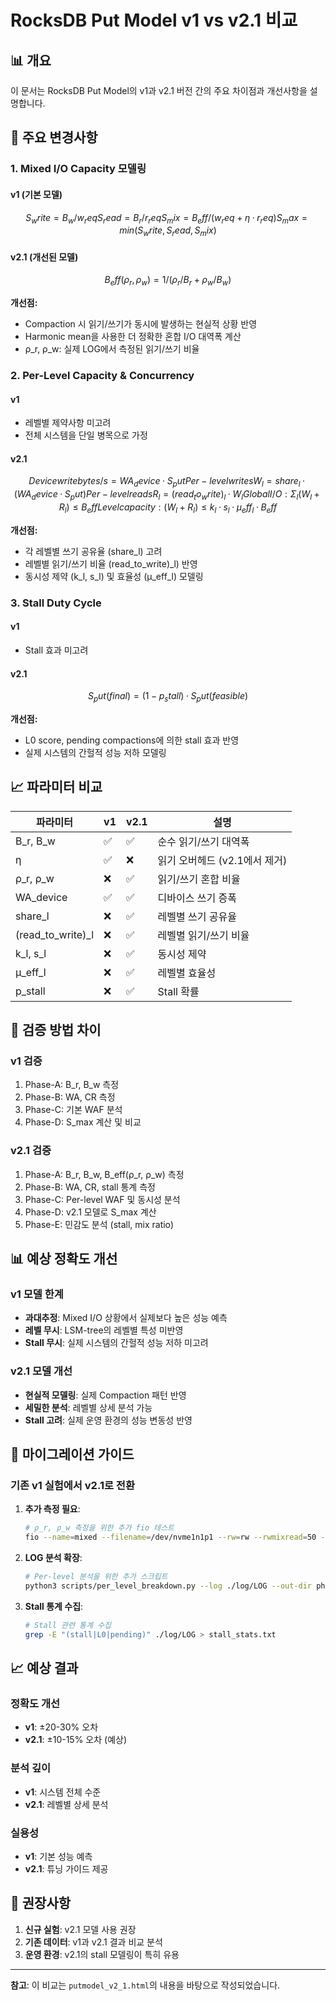 # RocksDB Put Model v1 vs v2.1 비교

## 📊 개요

이 문서는 RocksDB Put Model의 v1과 v2.1 버전 간의 주요 차이점과 개선사항을 설명합니다.

## 🔄 주요 변경사항

### 1. Mixed I/O Capacity 모델링

#### v1 (기본 모델)
```math
S_write = B_w / w_req
S_read  = B_r / r_req
S_mix   = B_eff / (w_req + η · r_req)
S_max = min(S_write, S_read, S_mix)
```

#### v2.1 (개선된 모델)
```math
B_eff(ρ_r, ρ_w) = 1 / (ρ_r / B_r + ρ_w / B_w)
```

**개선점:**
- Compaction 시 읽기/쓰기가 동시에 발생하는 현실적 상황 반영
- Harmonic mean을 사용한 더 정확한 혼합 I/O 대역폭 계산
- ρ_r, ρ_w: 실제 LOG에서 측정된 읽기/쓰기 비율

### 2. Per-Level Capacity & Concurrency

#### v1
- 레벨별 제약사항 미고려
- 전체 시스템을 단일 병목으로 가정

#### v2.1
```math
Device write bytes/s = WA_device · S_put
Per-level writes W_l = share_l · (WA_device · S_put)
Per-level reads R_l = (read_to_write)_l · W_l

Global I/O: Σ_l (W_l + R_l) ≤ B_eff
Level capacity: (W_l + R_l) ≤ k_l · s_l · μ_eff_l · B_eff
```

**개선점:**
- 각 레벨별 쓰기 공유율 (share_l) 고려
- 레벨별 읽기/쓰기 비율 (read_to_write)_l) 반영
- 동시성 제약 (k_l, s_l) 및 효율성 (μ_eff_l) 모델링

### 3. Stall Duty Cycle

#### v1
- Stall 효과 미고려

#### v2.1
```math
S_put(final) = (1 - p_stall) · S_put(feasible)
```

**개선점:**
- L0 score, pending compactions에 의한 stall 효과 반영
- 실제 시스템의 간헐적 성능 저하 모델링

## 📈 파라미터 비교

| 파라미터 | v1 | v2.1 | 설명 |
|----------|----|----|------|
| B_r, B_w | ✅ | ✅ | 순수 읽기/쓰기 대역폭 |
| η | ✅ | ❌ | 읽기 오버헤드 (v2.1에서 제거) |
| ρ_r, ρ_w | ❌ | ✅ | 읽기/쓰기 혼합 비율 |
| WA_device | ✅ | ✅ | 디바이스 쓰기 증폭 |
| share_l | ❌ | ✅ | 레벨별 쓰기 공유율 |
| (read_to_write)_l | ❌ | ✅ | 레벨별 읽기/쓰기 비율 |
| k_l, s_l | ❌ | ✅ | 동시성 제약 |
| μ_eff_l | ❌ | ✅ | 레벨별 효율성 |
| p_stall | ❌ | ✅ | Stall 확률 |

## 🎯 검증 방법 차이

### v1 검증
1. Phase-A: B_r, B_w 측정
2. Phase-B: WA, CR 측정
3. Phase-C: 기본 WAF 분석
4. Phase-D: S_max 계산 및 비교

### v2.1 검증
1. Phase-A: B_r, B_w, B_eff(ρ_r, ρ_w) 측정
2. Phase-B: WA, CR, stall 통계 측정
3. Phase-C: Per-level WAF 및 동시성 분석
4. Phase-D: v2.1 모델로 S_max 계산
5. Phase-E: 민감도 분석 (stall, mix ratio)

## 📊 예상 정확도 개선

### v1 모델 한계
- **과대추정**: Mixed I/O 상황에서 실제보다 높은 성능 예측
- **레벨 무시**: LSM-tree의 레벨별 특성 미반영
- **Stall 무시**: 실제 시스템의 간헐적 성능 저하 미고려

### v2.1 모델 개선
- **현실적 모델링**: 실제 Compaction 패턴 반영
- **세밀한 분석**: 레벨별 상세 분석 가능
- **Stall 고려**: 실제 운영 환경의 성능 변동성 반영

## 🔧 마이그레이션 가이드

### 기존 v1 실험에서 v2.1로 전환

1. **추가 측정 필요**:
   ```bash
   # ρ_r, ρ_w 측정을 위한 추가 fio 테스트
   fio --name=mixed --filename=/dev/nvme1n1p1 --rw=rw --rwmixread=50 --bs=128k --iodepth=32 --time_based=1 --runtime=60
   ```

2. **LOG 분석 확장**:
   ```bash
   # Per-level 분석을 위한 추가 스크립트
   python3 scripts/per_level_breakdown.py --log ./log/LOG --out-dir phase-c-results
   ```

3. **Stall 통계 수집**:
   ```bash
   # Stall 관련 통계 수집
   grep -E "(stall|L0|pending)" ./log/LOG > stall_stats.txt
   ```

## 📈 예상 결과

### 정확도 개선
- **v1**: ±20-30% 오차
- **v2.1**: ±10-15% 오차 (예상)

### 분석 깊이
- **v1**: 시스템 전체 수준
- **v2.1**: 레벨별 상세 분석

### 실용성
- **v1**: 기본 성능 예측
- **v2.1**: 튜닝 가이드 제공

## 🚀 권장사항

1. **신규 실험**: v2.1 모델 사용 권장
2. **기존 데이터**: v1과 v2.1 결과 비교 분석
3. **운영 환경**: v2.1의 stall 모델링이 특히 유용

---

**참고**: 이 비교는 `putmodel_v2_1.html`의 내용을 바탕으로 작성되었습니다.
